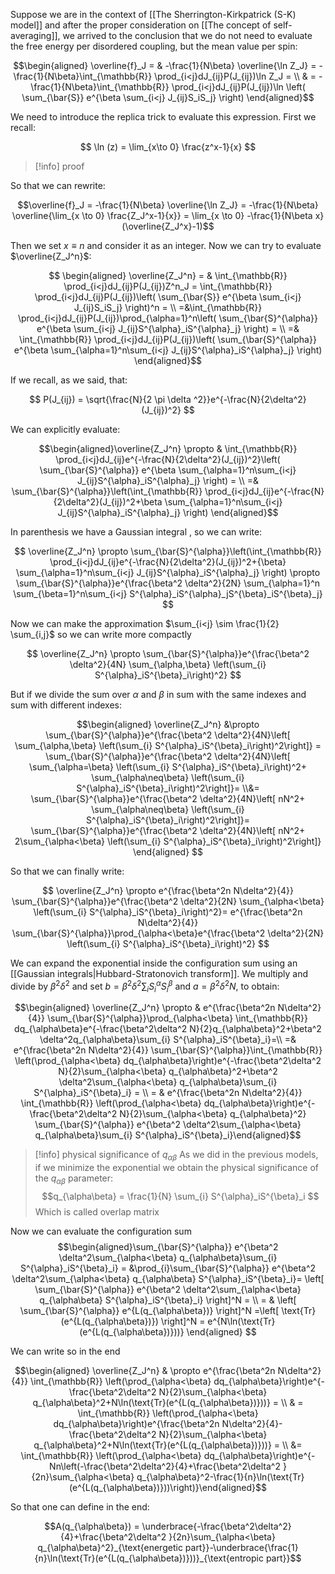 Suppose we are in the context of [[The Sherrington-Kirkpatrick (S-K) model]] and after the proper consideration on [[The concept of self-averaging]], we arrived to the conclusion that we do not need to evaluate the free energy per disordered coupling, but the mean value per spin:

$$\begin{aligned} \overline{f}_J = & -\frac{1}{N\beta} \overline{\ln Z_J} =  -\frac{1}{N\beta}\int_{\mathbb{R}} \prod_{i<j}dJ_{ij}P(J_{ij})\ln Z_J = \\ & = -\frac{1}{N\beta}\int_{\mathbb{R}} \prod_{i<j}dJ_{ij}P(J_{ij})\ln \left( \sum_{\bar{S}} e^{\beta \sum_{i<j} J_{ij}S_iS_j} \right) \end{aligned}$$

We need to introduce the replica trick to evaluate this expression.
First we recall:

$$ \ln (z) = \lim_{x\to 0} \frac{z^x-1}{x} $$

>[!info] proof

So that we can rewrite:

$$\overline{f}_J = -\frac{1}{N\beta} \overline{\ln Z_J} = -\frac{1}{N\beta} \overline{\lim_{x \to 0} \frac{Z_J^x-1}{x}} = \lim_{x \to 0} -\frac{1}{N\beta x} (\overline{Z_J^x}-1)$$

Then we set $x \equiv n$ and consider it as an integer.
Now we can try to evaluate $\overline{Z_J^n}$:

$$ \begin{aligned} \overline{Z_J^n} = & \int_{\mathbb{R}} \prod_{i<j}dJ_{ij}P(J_{ij})Z^n_J = \int_{\mathbb{R}} \prod_{i<j}dJ_{ij}P(J_{ij})\left( \sum_{\bar{S}} e^{\beta \sum_{i<j} J_{ij}S_iS_j} \right)^n = \\ =&\int_{\mathbb{R}} \prod_{i<j}dJ_{ij}P(J_{ij})\prod_{\alpha=1}^n\left( \sum_{\bar{S}^{\alpha}} e^{\beta \sum_{i<j} J_{ij}S^{\alpha}_iS^{\alpha}_j} \right) = \\ =& \int_{\mathbb{R}} \prod_{i<j}dJ_{ij}P(J_{ij})\left( \sum_{\bar{S}^{\alpha}} e^{\beta \sum_{\alpha=1}^n\sum_{i<j} J_{ij}S^{\alpha}_iS^{\alpha}_j} \right) \end{aligned}$$

If we recall, as we said, that:

$$ P(J_{ij}) = \sqrt{\frac{N}{2 \pi \delta ^2}}e^{-\frac{N}{2\delta^2}(J_{ij})^2} $$

We can explicitly evaluate:

$$\begin{aligned}\overline{Z_J^n} \propto & \int_{\mathbb{R}} \prod_{i<j}dJ_{ij}e^{-\frac{N}{2\delta^2}(J_{ij})^2}\left( \sum_{\bar{S}^{\alpha}} e^{\beta \sum_{\alpha=1}^n\sum_{i<j} J_{ij}S^{\alpha}_iS^{\alpha}_j} \right) = \\ =& \sum_{\bar{S}^{\alpha}}\left(\int_{\mathbb{R}} \prod_{i<j}dJ_{ij}e^{-\frac{N}{2\delta^2}(J_{ij})^2+\beta \sum_{\alpha=1}^n\sum_{i<j} J_{ij}S^{\alpha}_iS^{\alpha}_j} \right) \end{aligned}$$

In parenthesis we have a Gaussian integral , so we can write:

$$ \overline{Z_J^n} \propto  \sum_{\bar{S}^{\alpha}}\left(\int_{\mathbb{R}} \prod_{i<j}dJ_{ij}e^{-\frac{N}{2\delta^2}(J_{ij})^2+{\beta} \sum_{\alpha=1}^n\sum_{i<j} J_{ij}S^{\alpha}_iS^{\alpha}_j} \right) \propto  \sum_{\bar{S}^{\alpha}}e^{\frac{\beta^2 \delta^2}{2N} \sum_{\alpha=1}^n \sum_{\beta=1}^n\sum_{i<j} S^{\alpha}_iS^{\alpha}_jS^{\beta}_iS^{\beta}_j} $$

Now we can make the approximation $\sum_{i<j} \sim \frac{1}{2} \sum_{i,j}$ so we can write more compactly

$$ \overline{Z_J^n}  \propto  \sum_{\bar{S}^{\alpha}}e^{\frac{\beta^2 \delta^2}{4N} \sum_{\alpha,\beta} \left(\sum_{i} S^{\alpha}_iS^{\beta}_i\right)^2} $$

But if we divide the sum over $\alpha$ and $\beta$ in sum with the same indexes and sum with different indexes:

$$\begin{aligned} \overline{Z_J^n}  &\propto  \sum_{\bar{S}^{\alpha}}e^{\frac{\beta^2 \delta^2}{4N}\left[ \sum_{\alpha,\beta} \left(\sum_{i} S^{\alpha}_iS^{\beta}_i\right)^2\right]} = \sum_{\bar{S}^{\alpha}}e^{\frac{\beta^2 \delta^2}{4N}\left[ \sum_{\alpha=\beta} \left(\sum_{i} S^{\alpha}_iS^{\beta}_i\right)^2+ \sum_{\alpha\neq\beta} \left(\sum_{i} S^{\alpha}_iS^{\beta}_i\right)^2\right]}= \\&= \sum_{\bar{S}^{\alpha}}e^{\frac{\beta^2 \delta^2}{4N}\left[ nN^2+ \sum_{\alpha\neq\beta} \left(\sum_{i} S^{\alpha}_iS^{\beta}_i\right)^2\right]}= \sum_{\bar{S}^{\alpha}}e^{\frac{\beta^2 \delta^2}{4N}\left[ nN^2+ 2\sum_{\alpha<\beta} \left(\sum_{i} S^{\alpha}_iS^{\beta}_i\right)^2\right]} \end{aligned} $$

So that we can finally write:

$$ \overline{Z_J^n} \propto e^{\frac{\beta^2n N\delta^2}{4}} \sum_{\bar{S}^{\alpha}}e^{\frac{\beta^2 \delta^2}{2N} \sum_{\alpha<\beta} \left(\sum_{i} S^{\alpha}_iS^{\beta}_i\right)^2}= e^{\frac{\beta^2n N\delta^2}{4}} \sum_{\bar{S}^{\alpha}}\prod_{\alpha<\beta}e^{\frac{\beta^2 \delta^2}{2N}  \left(\sum_{i} S^{\alpha}_iS^{\beta}_i\right)^2} $$

We can expand the exponential inside the configuration sum using an [[Gaussian integrals|Hubbard-Stratonovich transform]]. We multiply and divide by $\beta^2\delta^2$ and set $b=\beta^2 \delta^2\sum_{i} S^{\alpha}_iS^{\beta}_i$ and $a=\beta^2\delta^2 N$, to obtain:

$$\begin{aligned} \overline{Z_J^n} \propto &  e^{\frac{\beta^2n N\delta^2}{4}} \sum_{\bar{S}^{\alpha}}\prod_{\alpha<\beta} \int_{\mathbb{R}} dq_{\alpha\beta}e^{-\frac{\beta^2\delta^2 N}{2}q_{\alpha\beta}^2+\beta^2 \delta^2q_{\alpha\beta}\sum_{i} S^{\alpha}_iS^{\beta}_i}=\\ =&   e^{\frac{\beta^2n N\delta^2}{4}} \sum_{\bar{S}^{\alpha}}\int_{\mathbb{R}} \left(\prod_{\alpha<\beta} dq_{\alpha\beta}\right)e^{-\frac{\beta^2\delta^2 N}{2}\sum_{\alpha<\beta} q_{\alpha\beta}^2+\beta^2 \delta^2\sum_{\alpha<\beta} q_{\alpha\beta}\sum_{i} S^{\alpha}_iS^{\beta}_i} = \\ = & e^{\frac{\beta^2n N\delta^2}{4}}  \int_{\mathbb{R}} \left(\prod_{\alpha<\beta} dq_{\alpha\beta}\right)e^{-\frac{\beta^2\delta^2 N}{2}\sum_{\alpha<\beta} q_{\alpha\beta}^2} \sum_{\bar{S}^{\alpha}} e^{\beta^2 \delta^2\sum_{\alpha<\beta} q_{\alpha\beta}\sum_{i} S^{\alpha}_iS^{\beta}_i}\end{aligned}$$

>[!info] physical significance of $q_{\alpha\beta}$
As we did in the previous models, if we minimize the exponential we obtain the physical significance of the $q_{\alpha\beta}$ parameter:
$$q_{\alpha\beta} = \frac{1}{N} \sum_{i} S^{\alpha}_iS^{\beta}_i $$
Which is called overlap matrix

Now we can evaluate the configuration sum
$$\begin{aligned}\sum_{\bar{S}^{\alpha}} e^{\beta^2 \delta^2\sum_{\alpha<\beta} q_{\alpha\beta}\sum_{i} S^{\alpha}_iS^{\beta}_i} = &\prod_{i}\sum_{\bar{S}^{\alpha}} e^{\beta^2 \delta^2\sum_{\alpha<\beta} q_{\alpha\beta} S^{\alpha}_iS^{\beta}_i}= \left[ \sum_{\bar{S}^{\alpha}} e^{\beta^2 \delta^2\sum_{\alpha<\beta} q_{\alpha\beta} S^{\alpha}_iS^{\beta}_i} \right]^N = \\ = & \left[ \sum_{\bar{S}^{\alpha}} e^{L(q_{\alpha\beta})} \right]^N =\left[ \text{Tr}(e^{L(q_{\alpha\beta})}) \right]^N = e^{N\ln(\text{Tr}(e^{L(q_{\alpha\beta})}))} \end{aligned} $$

We can write so in the end

$$\begin{aligned} \overline{Z_J^n} & \propto  e^{\frac{\beta^2n N\delta^2}{4}}  \int_{\mathbb{R}} \left(\prod_{\alpha<\beta} dq_{\alpha\beta}\right)e^{-\frac{\beta^2\delta^2 N}{2}\sum_{\alpha<\beta} q_{\alpha\beta}^2+N\ln(\text{Tr}(e^{L(q_{\alpha\beta})}))} = \\ & = \int_{\mathbb{R}} \left(\prod_{\alpha<\beta} dq_{\alpha\beta}\right)e^{\frac{\beta^2n N\delta^2}{4}-\frac{\beta^2\delta^2 N}{2}\sum_{\alpha<\beta} q_{\alpha\beta}^2+N\ln(\text{Tr}(e^{L(q_{\alpha\beta})}))} = \\ &= \int_{\mathbb{R}} \left(\prod_{\alpha<\beta} dq_{\alpha\beta}\right)e^{-Nn\left(-\frac{\beta^2\delta^2}{4}+\frac{\beta^2\delta^2 }{2n}\sum_{\alpha<\beta} q_{\alpha\beta}^2-\frac{1}{n}\ln(\text{Tr}(e^{L(q_{\alpha\beta})}))\right)}\end{aligned}$$

So that one can define in the end:

$$A(q_{\alpha\beta}) = \underbrace{-\frac{\beta^2\delta^2}{4}+\frac{\beta^2\delta^2 }{2n}\sum_{\alpha<\beta} q_{\alpha\beta}^2}_{\text{energetic part}}-\underbrace{\frac{1}{n}\ln(\text{Tr}(e^{L(q_{\alpha\beta})}))}_{\text{entropic part}}$$

